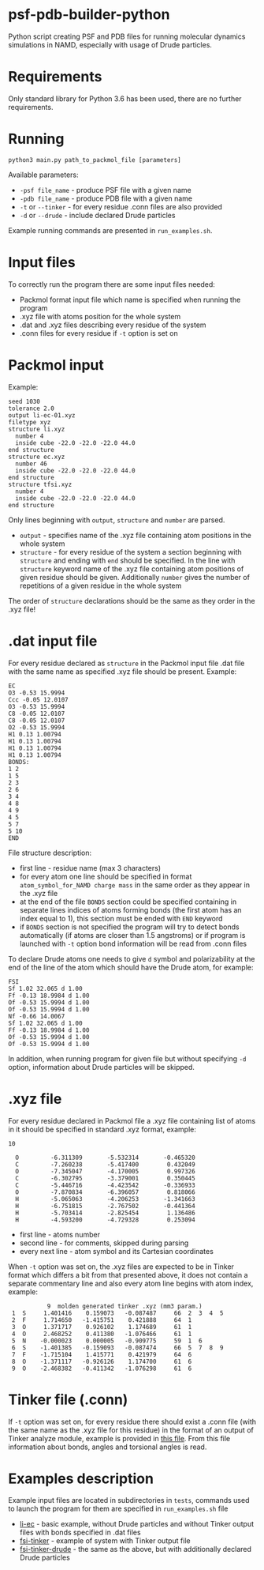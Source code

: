 # psf-pdb-builder-python

Python script creating PSF and PDB files for running molecular dynamics simulations in NAMD, especially with usage of Drude particles.

# Requirements

Only standard library for Python 3.6 has been used, there are no further requirements.

# Running

```python3 main.py path_to_packmol_file [parameters]```

Available parameters:
* ```-psf file_name``` - produce PSF file with a given name
* ```-pdb file_name``` - produce PDB file with a given name
* ```-t``` or ```--tinker``` - for every residue .conn files are also provided
* ```-d``` or ```--drude``` - include declared Drude particles

Example running commands are presented in ```run_examples.sh```.

# Input files

To correctly run the program there are some input files needed:
* Packmol format input file which name is specified when running the program
* .xyz file with atoms position for the whole system
* .dat and .xyz files describing every residue of the system
* .conn files for every residue if ```-t``` option is set on

# Packmol input

Example:
```
seed 1030
tolerance 2.0
output li-ec-01.xyz
filetype xyz
structure li.xyz
  number 4
  inside cube -22.0 -22.0 -22.0 44.0
end structure
structure ec.xyz
  number 46
  inside cube -22.0 -22.0 -22.0 44.0
end structure
structure tfsi.xyz
  number 4
  inside cube -22.0 -22.0 -22.0 44.0
end structure
```

Only lines beginning with ```output```, ```structure``` and ```number``` are parsed.
* ```output``` - specifies name of the .xyz file containing atom positions in the whole system
* ```structure``` - for every residue of the system a section beginning with ```structure``` and ending with ```end``` should be specified.
In the line with ```structure``` keyword name of the .xyz file containing atom positions of given residue should be given.
Additionally ```number``` gives the number of repetitions of a given residue in the whole system

The order of ```structure``` declarations should be the same as they order in the .xyz file!

# .dat input file

For every residue declared as ```structure``` in the Packmol input file .dat file with the same name as specified .xyz file should be present. Example:
```
EC
O3 -0.53 15.9994
Ccc -0.05 12.0107
O3 -0.53 15.9994
C8 -0.05 12.0107
C8 -0.05 12.0107
O2 -0.53 15.9994
H1 0.13 1.00794
H1 0.13 1.00794
H1 0.13 1.00794
H1 0.13 1.00794
BONDS:
1 2
1 5
2 3
2 6
3 4
4 8
4 9
4 5
5 7
5 10
END
```

File structure description:
* first line - residue name (max 3 characters)
* for every atom one line should be specified in format ```atom_symbol_for_NAMD charge mass``` in the same order as they appear in the .xyz file
* at the end of the file ```BONDS``` section could be specified containing in separate lines indices of atoms forming bonds (the first atom has an index equal to 1), this section must be ended with ```END``` keyword
* if ```BONDS``` section is not specified the program will try to detect bonds automatically (if atoms are closer than 1.5 angstroms) or if program is launched with ```-t``` option bond information will be read from .conn files

To declare Drude atoms one needs to give ```d``` symbol and polarizability at the end of the line of the atom which should have the Drude atom, for example:
```
FSI
Sf 1.02 32.065 d 1.00
Ff -0.13 18.9984 d 1.00
Of -0.53 15.9994 d 1.00
Of -0.53 15.9994 d 1.00
Nf -0.66 14.0067
Sf 1.02 32.065 d 1.00
Ff -0.13 18.9984 d 1.00
Of -0.53 15.9994 d 1.00
Of -0.53 15.9994 d 1.00
```

In addition, when running program for given file but without specifying ```-d``` option, information about Drude particles will be skipped.

# .xyz file

For every residue declared in Packmol file a .xyz file containing list of atoms in it should be specified in standard .xyz format, example:
```
10

  O         -6.311309       -5.532314       -0.465320       
  C         -7.260238       -5.417400        0.432049       
  O         -7.345047       -4.170005        0.997326       
  C         -6.302795       -3.379001        0.350445       
  C         -5.446716       -4.423542       -0.336933       
  O         -7.870834       -6.396057        0.818066       
  H         -5.065063       -4.206253       -1.341663       
  H         -6.751815       -2.767502       -0.441364       
  H         -5.703414       -2.825454        1.136486       
  H         -4.593200       -4.729328        0.253094       
```

* first line - atoms number
* second line - for comments, skipped during parsing
* every next line - atom symbol and its Cartesian coordinates

When ```-t``` option was set on, the .xyz files are expected to be in Tinker format which differs a bit from that presented above, it does not contain a separate commentary line and also every atom line begins with atom index, example:
```
           9  molden generated tinker .xyz (mm3 param.)
 1  S     1.401416    0.159073   -0.087487     66  2  3  4  5
 2  F     1.714650   -1.415751    0.421888     64  1
 3  O     1.371717    0.926102    1.174689     61  1
 4  O     2.468252    0.411380   -1.076466     61  1
 5  N    -0.000023    0.000005   -0.909775     59  1  6
 6  S    -1.401385   -0.159093   -0.087474     66  5  7  8  9
 7  F    -1.715104    1.415771    0.421979     64  6
 8  O    -1.371117   -0.926126    1.174700     61  6
 9  O    -2.468382   -0.411342   -1.076298     61  6
```

# Tinker file (.conn)

If ```-t``` option was set on, for every residue there should exist a .conn file (with the same name as the .xyz file for this residue) in
the format of an output of Tinker analyze module, example is provided in [this file](tests/fsi-tinker/fsi.conn). From this file information
about bonds, angles and torsional angles is read.

# Examples description

Example input files are located in subdirectories in ```tests```, commands used to launch the program for them are specified in ```run_examples.sh``` file
* [li-ec](tests/li-ec) - basic example, without Drude particles and without Tinker output files with bonds specified in .dat files
* [fsi-tinker](tests/fsi-tinker) - example of system with Tinker output file
* [fsi-tinker-drude](tests/fsi-tinker-drude) - the same as the above, but with additionally declared Drude particles
